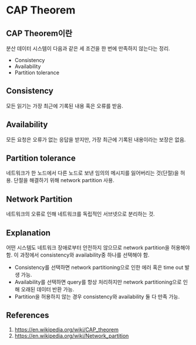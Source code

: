# CAP Theorem

## CAP Theorem이란

분산 데이터 시스템이 다음과 같은 세 조건을 한 번에 만족하지 않는다는 정리.

- Consistency
- Availability
- Partition tolerance

## Consistency

모든 읽기는 가장 최근에 기록된 내용 혹은 오류를 받음.

## Availability

모든 요청은 오류가 없는 응답을 받지만, 가장 최근에 기록된 내용이라는 보장은 없음.

## Partition tolerance

네트워크가 한 노드에서 다른 노드로 보낸 임의의 메시지를 잃어버리는 것(단절)을 허용. 단절을 해결하기 위해 network partition 사용.

## Network Partition

네트워크의 오류로 인해 네트워크를 독립적인 서브넷으로 분리하는 것.

## Explanation

어떤 시스템도 네트워크 장애로부터 안전하지 않으므로 network partition을 허용해야 함. 이 과정에서 consistency와 availability중 하나를 선택해야 함.

- Consistency를 선택하면 network partitioning으로 인한 에러 혹은 time out 발생 가능.
- Availability를 선택하면 query를 항상 처리하지만 network partitioning으로 인해 오래된 데이터 반환 가능.
- Partition을 허용하지 않는 경우 consistency와 availability 둘 다 만족 가능.

## References

1. https://en.wikipedia.org/wiki/CAP_theorem
2. https://en.wikipedia.org/wiki/Network_partition
